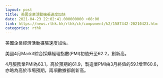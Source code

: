 ```yaml
---
layout: post
title: 美國企業活動擴張速度加快
date: 2021-04-23 22:02:41.000000000 +08:00
link: https://news.rthk.hk/rthk/ch/component/k2/1587442-20210423.htm
categories: rthk
---
```


美國企業經濟活動擴張速度加快。

美國4月Markit綜合採購經理指數(PMI)初值升至62.2，創新高。

4月服務業PMI為63.1，高於預期的61.9，製造業PMI由3月終值的59.1增至60.6，亦略為高於市場預期，兩項數據都創新高。
